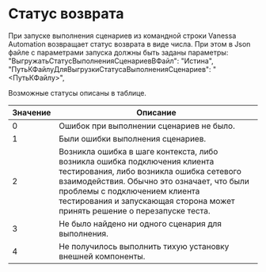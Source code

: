 # Статус возврата

При запуске выполнения сценариев из командной строки Vanessa Automation возвращает статус возврата в виде числа.
При этом в Json файле с параметрами запуска должны быть заданы параметры:
"ВыгружатьСтатусВыполненияСценариевВФайл": "Истина",
"ПутьКФайлуДляВыгрузкиСтатусаВыполненияСценариев": "<ПутьКФайлу>",

Возможные статусы описаны в таблице.


| Значение | Описание |
|--|--|
| 0 | Ошибок при выполнении сценариев не было.  |
| 1 | Были ошибки выполнения сценариев.  |
| 2 | Возникла ошибка в шаге контекста, либо возникла ошибка подключения клиента тестирования, либо возникла ошибка сетевого взаимодействия. Обычно это означает, что были проблемы с подключением клиента тестирования и запускающая сторона может принять решение о перезапуске теста. |
| 3 | Не было найдено ни одного сценария для выполнения. |
| 4 | Не получилось выполнить тихую установку внешней компоненты. |

